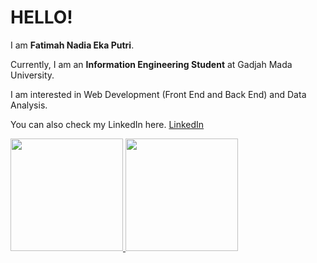# HELLO! 
 
I am **Fatimah Nadia Eka Putri**.<br>
 
Currently, I am an **Information Engineering Student** at Gadjah Mada University.<br>
 
I am interested in Web Development (Front End and Back End) and Data Analysis.<br>
 
You can also check my LinkedIn here. [LinkedIn](https://www.linkedin.com/in/fatimah-nadia-eka-putri-251484246/)
 
<p align="left">
<a href="https://github.com/fatimahnadiaekaputri">
  <img height="180em" src="https://github-readme-stats-eight-theta.vercel.app/api?username=fatimahnadiaekaputri&show_icons=true&theme=algolia&include_all_commits=true&count_private=true"/>
  <img height="180em" src="https://github-readme-stats.vercel.app/api/top-langs/?username=fatimahnadiaekaputri&layout=compact&theme=midnight-purple&count_private=true"/>
</a>
</p>
